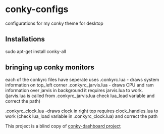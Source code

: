 # conky-configs
configurations for my conky theme for desktop

## Installations

sudo apt-get install conky-all

## bringing up conky monitors 
each of the conkyrc files have seperate uses
.conkyrc.lua - draws system information on top_left corner
.conkyrc_jarvis.lua - draws CPU and ram information over jarvis in background
    it requires jarvis.lua to work. (jarvis.lua is called from .conkyrc_jarvis.lua check lua_load variable and correct the path)
    
.conkyrc_clock.lua -draws clock in right top
    requires clock_handles.lua to work (check lua_load variable in .conkyrc_clock.lua) and correct the path 
    
 This project is a blind copy of [conky-dashboard project](https://github.com/He4eT/conky-dashboard.git)
